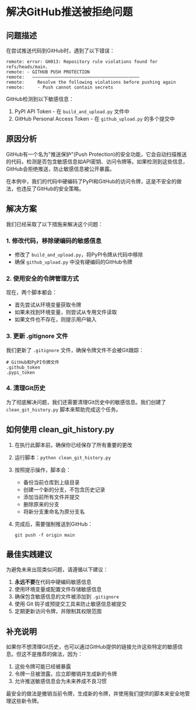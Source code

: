 # 解决GitHub推送被拒绝问题

## 问题描述

在尝试推送代码到GitHub时，遇到了以下错误：

```
remote: error: GH013: Repository rule violations found for refs/heads/main.
remote: - GITHUB PUSH PROTECTION
remote:   —————————————————————————————————————————
remote:     Resolve the following violations before pushing again
remote:     - Push cannot contain secrets
```

GitHub检测到以下敏感信息：

1. PyPI API Token - 在 `build_and_upload.py` 文件中
2. GitHub Personal Access Token - 在 `github_upload.py` 的多个提交中

## 原因分析

GitHub有一个名为"推送保护"(Push Protection)的安全功能，它会自动扫描推送的代码，检测是否包含敏感信息如API密钥、访问令牌等。如果检测到这些信息，GitHub会拒绝推送，防止敏感信息被公开暴露。

在本例中，我们的代码中硬编码了PyPI和GitHub的访问令牌，这是不安全的做法，也违反了GitHub的安全策略。

## 解决方案

我们已经采取了以下措施来解决这个问题：

### 1. 修改代码，移除硬编码的敏感信息

- 修改了 `build_and_upload.py`，将PyPI令牌从代码中移除
- 确保 `github_upload.py` 中没有硬编码的GitHub令牌

### 2. 使用安全的令牌管理方式

现在，两个脚本都会：
- 首先尝试从环境变量获取令牌
- 如果未找到环境变量，则尝试从专用文件读取
- 如果文件也不存在，则提示用户输入

### 3. 更新 .gitignore 文件

我们更新了 `.gitignore` 文件，确保令牌文件不会被Git跟踪：
```
# GitHub和PyPI令牌文件
.github_token
.pypi_token
```

### 4. 清理Git历史

为了彻底解决问题，我们还需要清理Git历史中的敏感信息。我们创建了 `clean_git_history.py` 脚本来帮助完成这个任务。

## 如何使用 clean_git_history.py

1. 在执行此脚本前，确保你已经保存了所有重要的更改
2. 运行脚本：`python clean_git_history.py`
3. 按照提示操作，脚本会：
   - 备份当前仓库到上级目录
   - 创建一个新的分支，不包含历史记录
   - 添加当前所有文件并提交
   - 删除原来的分支
   - 将新分支重命名为原分支名

4. 完成后，需要强制推送到GitHub：
   ```
   git push -f origin main
   ```

## 最佳实践建议

为避免未来出现类似问题，请遵循以下建议：

1. **永远不要**在代码中硬编码敏感信息
2. 使用环境变量或配置文件存储敏感信息
3. 确保包含敏感信息的文件被添加到 `.gitignore`
4. 使用 Git 钩子或预提交工具来防止敏感信息被提交
5. 定期更新访问令牌，并限制其权限范围

## 补充说明

如果你不想清理Git历史，也可以通过GitHub提供的链接允许这些特定的敏感信息。但这不是推荐的做法，因为：

1. 这些令牌可能已经被暴露
2. 令牌一旦被泄露，应立即撤销并生成新的令牌
3. 允许推送敏感信息会为未来养成不良习惯

最安全的做法是撤销当前令牌，生成新的令牌，并使用我们提供的脚本来安全地管理这些新令牌。 